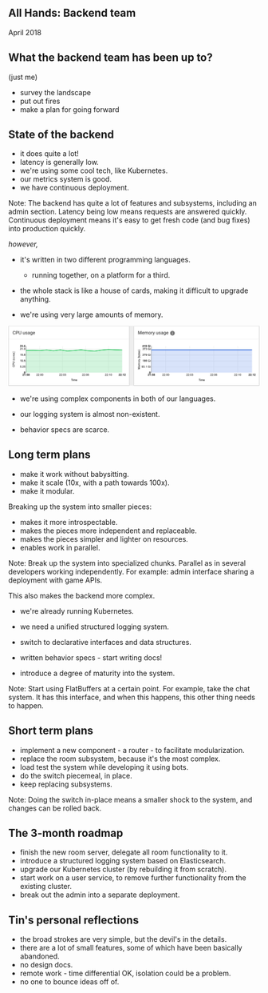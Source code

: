 All Hands: Backend team
-----------------------

April 2018<!-- .element: style="padding-top:200px;" -->


What the backend team has been up to?
-------------------------------------


(just me)


* survey the landscape
* put out fires
* make a plan for going forward


## State of the backend

* it does quite a lot!
* latency is generally low.
* we're using some cool tech, like Kubernetes.
* our metrics system is good.
* we have continuous deployment.

Note:
The backend has quite a lot of features and subsystems, including an admin section.
Latency being low means requests are answered quickly.
Continuous deployment means it's easy to get fresh code (and bug fixes) into production quickly.


<i>however,</i>


* it's written in two different programming languages.
  * running together, on a platform for a third.


* the whole stack is like a house of cards, making it difficult to upgrade anything.


* we're using very large amounts of memory.

![Resources](img/prod.png)<!-- .element: style="border: 0;box-shadow: none;" -->


* we're using complex components in both of our languages.


* our logging system is almost non-existent.


* behavior specs are scarce.



Long term plans
---------------

* make it work without babysitting.
* make it scale (10x, with a path towards 100x).
* make it modular.


Breaking up the system into smaller pieces:

* makes it more introspectable.
* makes the pieces more independent and replaceable.
* makes the pieces simpler and lighter on resources.
* enables work in parallel.

Note:
Break up the system into specialized chunks.
Parallel as in several developers working independently.
For example: admin interface sharing a deployment with game APIs.


This also makes the backend more complex.
* we're already running Kubernetes.
* we need a unified structured logging system.


* switch to declarative interfaces and data structures.
* written behavior specs - start writing docs!
* introduce a degree of maturity into the system.

Note:
Start using FlatBuffers at a certain point.
For example, take the chat system. It has this interface, and when this happens,
this other thing needs to happen.



Short term plans
----------------


* implement a new component - a router - to facilitate modularization.
* replace the room subsystem, because it's the most complex.
* load test the system while developing it using bots.
* do the switch piecemeal, in place.
* keep replacing subsystems.

Note:
Doing the switch in-place means a smaller shock to the system, and
changes can be rolled back.


The 3-month roadmap
-------------------

* finish the new room server, delegate all room functionality to it.
* introduce a structured logging system based on Elasticsearch.
* upgrade our Kubernetes cluster (by rebuilding it from scratch).
* start work on a user service, to remove further functionality from the existing cluster.
* break out the admin into a separate deployment.


Tin's personal reflections
--------------------------


* the broad strokes are very simple, but the devil's in the details.
* there are a lot of small features, some of which have been basically abandoned.
* no design docs.
* remote work - time differential OK, isolation could be a problem.
* no one to bounce ideas off of.
